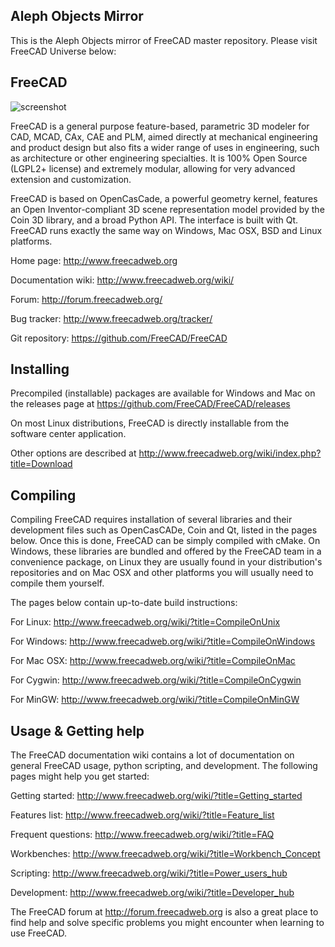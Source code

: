 Aleph Objects Mirror
--------------------

This is the Aleph Objects mirror of FreeCAD master repository. Please visit
FreeCAD Universe below:

FreeCAD
-------

![screenshot](http://www.freecadweb.org/wiki/images/thumb/7/72/Freecad016_screenshot1.jpg/800px-Freecad016_screenshot1.jpg)

FreeCAD is a general purpose feature-based, parametric 3D modeler for 
CAD, MCAD, CAx, CAE and PLM, aimed directly at mechanical engineering 
and product design but also fits a wider range of uses in engineering, 
such as architecture or other engineering specialties. It is 100% Open 
Source (LGPL2+ license) and extremely modular, allowing for very 
advanced extension and customization.

FreeCAD is based on OpenCasCade, a powerful geometry kernel, features an 
Open Inventor-compliant 3D scene representation model provided by the 
Coin 3D library, and a broad Python API. The interface is built with Qt. 
FreeCAD runs exactly the same way on Windows, Mac OSX, BSD and Linux 
platforms.

Home page:          http://www.freecadweb.org

Documentation wiki: http://www.freecadweb.org/wiki/

Forum:              http://forum.freecadweb.org/

Bug tracker:        http://www.freecadweb.org/tracker/

Git repository:     https://github.com/FreeCAD/FreeCAD

Installing
----------

Precompiled (installable) packages are available for Windows and Mac on the
releases page at https://github.com/FreeCAD/FreeCAD/releases

On most Linux distributions, FreeCAD is directly installable from the 
software center application.

Other options are described at http://www.freecadweb.org/wiki/index.php?title=Download

Compiling
---------

Compiling FreeCAD requires installation of several libraries and their 
development files such as OpenCasCADe, Coin and Qt, listed in the 
pages below. Once this is done, FreeCAD can be simply compiled with 
cMake. On Windows, these libraries are bundled and offered by the 
FreeCAD team in a convenience package, on Linux they are usually found 
in your distribution's repositories and on Mac OSX and other platforms 
you will usually need to compile them yourself.

The pages below contain up-to-date build instructions:

For Linux:   http://www.freecadweb.org/wiki/?title=CompileOnUnix

For Windows: http://www.freecadweb.org/wiki/?title=CompileOnWindows

For Mac OSX: http://www.freecadweb.org/wiki/?title=CompileOnMac

For Cygwin:  http://www.freecadweb.org/wiki/?title=CompileOnCygwin

For MinGW:   http://www.freecadweb.org/wiki/?title=CompileOnMinGW

Usage & Getting help
--------------------

The FreeCAD documentation wiki contains a lot of documentation on 
general FreeCAD usage, python scripting, and development. The following
pages might help you get started:

Getting started:    http://www.freecadweb.org/wiki/?title=Getting_started

Features list:      http://www.freecadweb.org/wiki/?title=Feature_list

Frequent questions: http://www.freecadweb.org/wiki/?title=FAQ

Workbenches:        http://www.freecadweb.org/wiki/?title=Workbench_Concept

Scripting:          http://www.freecadweb.org/wiki/?title=Power_users_hub

Development:        http://www.freecadweb.org/wiki/?title=Developer_hub

The FreeCAD forum at http://forum.freecadweb.org is also a great place
to find help and solve specific problems you might encounter when
learning to use FreeCAD.
